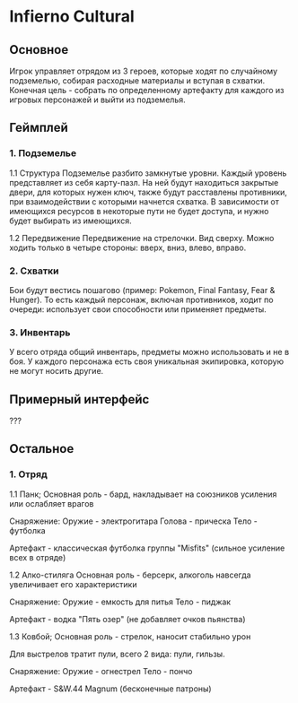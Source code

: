 # Infierno Cultural

## Основное
Игрок управляет отрядом из 3 героев, которые ходят по случайному подземелью, собирая 
расходные материалы и вступая в схватки. Конечная цель - собрать по определенному артефакту 
для каждого из игровых персонажей и выйти из подземелья.

## Геймплей

### 1. Подземелье

1.1 Структура
Подземелье разбито замкнутые уровни. Каждый уровень представляет из себя карту-пазл. На ней будут 
находиться закрытые двери, для которых нужен ключ, также будут расставлены противники, при взаимодействии
с которыми начнется схватка. В зависимости от имеющихся ресурсов в некоторые пути не будет доступа, 
и нужно будет выбирать из имеющихся.

1.2 Передвижение
Передвижение на стрелочки. Вид сверху. Можно ходить только в четыре стороны: вверх, вниз, влево, вправо.

### 2. Схватки
Бои будут вестись пошагово (пример: Pokemon, Final Fantasy, Fear & Hunger). То есть каждый персонаж, включая противников,
ходит по очереди: использует свои способности или применяет предметы.

### 3. Инвентарь
У всего отряда общий инвентарь, предметы можно использовать и не в боя. У каждого персонажа есть своя уникальная
экипировка, которую не могут носить другие.

## Примерный интерфейс

???

## Остальное

### 1. Отряд

1.1 Панк;
Основная роль - бард, накладывает на союзников усиления или ослабляет врагов

Снаряжение:
Оружие - электрогитара
Голова - прическа
Тело - футболка

Артефакт - классическая футболка группы "Misfits" (сильное усиление всех в отряде)

1.2 Алко-стиляга
Основная роль - берсерк, алкоголь навсегда увеличивает его характеристики

Снаряжение:
Оружие - емкость для питья
Тело - пиджак

Артефакт - водка "Пять озер" (не добавляет очков пьянства)

1.3 Ковбой;
Основная роль - стрелок, наносит стабильно урон

Для выстрелов тратит пули, всего 2 вида: пули, гильзы.

Снаряжение:
Оружие - огнестрел
Тело - пончо

Артефакт - S&W.44 Magnum (бесконечные патроны)
